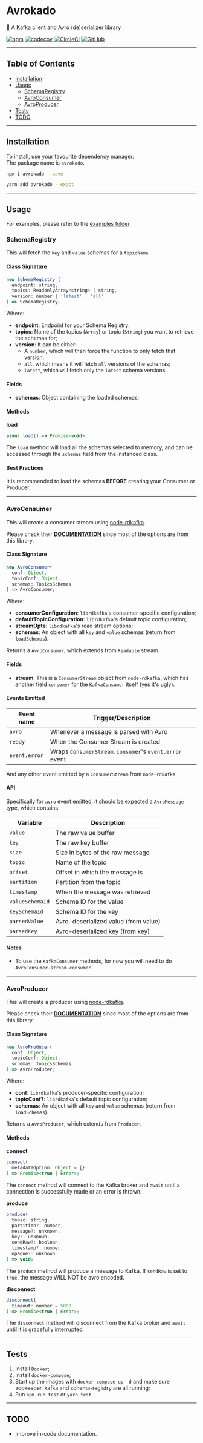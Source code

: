 # Avrokado

:avocado: A Kafka client and Avro (de)serializer library  

[![npm](https://img.shields.io/npm/v/avrokado.svg?style=flat)](https://www.npmjs.org/package/avrokado)
[![codecov](https://codecov.io/gh/macabu/avrokado/branch/master/graph/badge.svg)](https://codecov.io/gh/macabu/avrokado)
[![CircleCI](https://img.shields.io/circleci/project/github/macabu/avrokado.svg?style=flat)](https://circleci.com/gh/macabu/avrokado)
[![GitHub](https://img.shields.io/github/license/macabu/avrokado.svg?style=flat)](https://github.com/macabu/avrokado/blob/master/LICENSE)

---

## Table of Contents
- [Installation](#installation)
- [Usage](#usage)
  - [SchemaRegistry](#SchemaRegistry)
  - [AvroConsumer](#AvroConsumer)
  - [AvroProducer](#AvroProducer)
- [Tests](#tests)
- [TODO](#TODO)

---

## Installation
To install, use your favourite dependency manager.  
The package name is `avrokado`.
```sh
npm i avrokado --save

yarn add avrokado --exact
```

---

## Usage
For examples, please refer to the [examples folder](examples/).

### SchemaRegistry
This will fetch the `key` and `value` schemas for a `topicName`.

#### Class Signature
```js
new SchemaRegistry (
  endpoint: string,
  topics: ReadonlyArray<string> | string,
  version: number | 'latest' | 'all'
) => SchemaRegistry;
```
Where:
- **endpoint**: Endpoint for your Schema Registry;
- **topics**: Name of the topics (`Array`) or topic (`String`) you want to retrieve the schemas for;
- **version**: It can be either:
  - A `number`, which will then force the function to only fetch that version;
  - `all`, which means it will fetch `all` versions of the schemas;
  - `latest`, which will fetch only the `latest` schema versions.

#### Fields
- **schemas**: Object containing the loaded schemas. 

#### Methods

**load**
```js
async load() => Promise<void>;
```
The `load` method will load all the schemas selected to memory, and can be accessed through the `schemas` field from the instanced class. 

#### Best Practices
It is recommended to load the schemas **BEFORE** creating your Consumer or Producer.

---

### AvroConsumer
This will create a consumer stream using [node-rdkafka](https://github.com/Blizzard/node-rdkafka).  
  
Please check their [**DOCUMENTATION**](https://github.com/Blizzard/node-rdkafka) since most of the options are from this library.

#### Class Signature
```js
new AvroConsumer(
  conf: Object,
  topicConf: Object,
  schemas: TopicsSchemas
) => AvroConsumer;
```
Where:
- **consumerConfiguration**: `librdkafka`'s consumer-specific configuration;
- **defaultTopicConfiguration**: `librdkafka`'s default topic configuration;
- **streamOpts**: `librdkafka`'s read stream options;
- **schemas**: An object with all `key` and `value` schemas (return from `loadSchemas`).

Returns a `AvroConsumer`, which extends from `Readable` stream.

#### Fields
- **stream**: This is a `ConsumerStream` object from `node-rdkafka`, which has another field `consumer` for the `KafkaConsumer` itself (yes it's ugly).

#### Events Emitted
| Event name    | Trigger/Description                                   |
|---------------|-------------------------------------------------------|
| `avro`        | Whenever a message is parsed with Avro                |
| `ready`       | When the Consumer Stream is created                   |
| `event.error` | Wraps `ConsumerStream.consumer`'s `event.error` event |

And any other event emitted by a `ConsumerStream` from `node-rdkafka`.
  
#### API
Specifically for `avro` event emitted, it should be expected a `AvroMessage` type, which contains:  

| Variable        | Description                             |
|-----------------|-----------------------------------------|
| `value`         | The raw value buffer                    |
| `key`           | The raw key buffer                      |
| `size`          | Size in bytes of the raw message        |
| `topic`         | Name of the topic                       |
| `offset`        | Offset in which the message is          |
| `partition`     | Partition from the topic                |
| `timestamp`     | When the message was retrieved          |
| `valueSchemaId` | Schema ID for the value                 |
| `keySchemaId`   | Schema ID for the key                   |
| `parsedValue`   | Avro-deserialized value (from value)    |
| `parsedKey`     | Avro-deserialized key (from key)        |  

#### Notes
- To use the `KafkaConsumer` methods, for now you will need to do `AvroConsumer.stream.consumer`.

---

### AvroProducer
This will create a producer using [node-rdkafka](https://github.com/Blizzard/node-rdkafka).  
  
Please check their [**DOCUMENTATION**](https://github.com/Blizzard/node-rdkafka) since most of the options are from this library.

#### Class Signature
```js
new AvroProducer(
  conf: Object,
  topicConf: Object,
  schemas: TopicsSchemas
) => AvroProducer;
```
Where:
- **conf**: `librdkafka`'s producer-specific configuration;
- **topicConf?**: `librdkafka`'s default topic configuration;
- **schemas**: An object with all `key` and `value` schemas (return from `loadSchemas`).

Returns a `AvroProducer`, which extends from `Producer`.   

#### Methods

**connect**
```js
connect(
  metadataOption: Object = {}
) => Promise<true | Error>;
```
The `connect` method will connect to the Kafka broker and `await` until a connection is successfully made or an error is thrown.  
  
**produce**
```js
produce(
  topic: string,
  partition?: number,
  message?: unknown,
  key?: unknown,
  sendRaw?: boolean,
  timestamp?: number,
  opaque?: unknown
) => void;
```
The `produce` method will produce a message to Kafka. If `sendRaw` is set to `true`, the message WILL NOT be avro encoded.
  
**disconnect**
```js
disconnect(
  timeout: number = 5000
) => Promise<true | Error>;
```
The `disconnect` method will disconnect from the Kafka broker and `await` until it is gracefully interrupted.

---

## Tests
1. Install `Docker`;
2. Install `docker-compose`;
3. Start up the images with `docker-compose up -d` and make sure zookeeper, kafka and schema-registry are all running;
4. Run `npm run test` or `yarn test`.

---

## TODO
- Improve in-code documentation.
